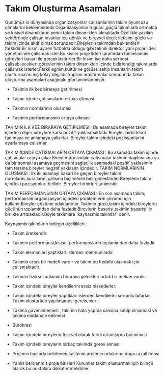 # Takım Oluşturma Asamaları

Günümüz is dünyasinda organizasyonlar çalisanlarinin takim oyuncusu
olmalarini beklemektedir.Organizasyonlarin gücü ,güçlü takimlarla
artmakta ve kisisel dinamiklerin yerini takim dinamikleri
almaktadir.Özellikle yazilim sektöründe çalisan insanlar içe dönük ve
bireysel degil; iletisimi güçlü ve takim içinde aktif olmak
zorundadir.Bireylerin takimdan beklentileri farklidir.Bir kismi aynen
futbolda oldugu gibi teknik direktör yani proje lideri yönetiminde
çalismak ister.Bu kisiler proje lideri tarafindan tanimlanmis
görevleri basari ile gerçeklestirirler.Bir kisim ise daha serbest
çalisabilecekleri,görevlerinin takim dinamikleri içinde belirlendigi
takimlarda çalismak isterler.Farkli egitim,kültür ve görüse sahip
insanlarin takim olusturmalari hiç kolay degildir.Yapilan arastirmalar
sonucunda takim olusturma asamalari asagidaki gibi tanimlanmistir.

* Takimin ilk kez biraraya getirilmesi

* Takim içinde çatismalarin ortaya çikmasi

* Takimin normlarinin olusmasi

* Takimin performansinin ortaya çikmasi

TAKIMIN ILK KEZ BIRARAYA GETIRILMESI : Bu asamada bireyler takim
içindeki diger bireylere karsi pozitif yaklasmaktadir.Bireyler
birbirlerini tanimaya ve anlamaya çalisirlar.  Bireyler takim içindeki
pozisyonlarini ayarlamaya çalisirlar.

TAKIM IÇINDE ÇATISMALARIN ORTAYA ÇIKMASI : Bu asamada takim içinde
çatismalar ortaya çikar.Bireyler arasindaki çatismalar takimin
dagilmasina ya da bir sonraki asamaya geçmesini saglar.Ilk asamadaki
pozitif yaklasimin tam tersine,bireyler negatif yaklasim içindedir.
TAKIM NORMLARININ OLUSMASI : Ilk iki asamayi basari ile geçen bireyler
takim normlarini,kurallarini,çalisma biçimlerini
belirginlestirirler.Bireylerin takim içindeki pozisyonlari bellidir
.Bireyler birbirleri tanimistir.

TAKIM PERFORMANSININ ORTAYA ÇIKMASI : En son asamada takim;
performansini organizasyon içindeki problemlerin çözümü için
kullanir.Bireyler çözüme odaklanirlar. Takimin gücü,takim içindeki
bireylerin gücünün toplamindan daha fazladir.Bireylerin
basarisi,takimin basarisi ile birlikte artmaktadir.Böyle takimlara
'kaynasmis takimlar' denir.

Kaynasmis takimlarin belirgin özellikleri :

* Takim üretkendir.

* Takimin performansi,kisisel performanslarin toplamindan daha
fazladir.

* Takim elemanlari yaptiklari islerden memnunlardir.

* Takimin ortak bir hedefi vardir ve takim bu hedefe ulasmak için
çalismaktadir.

* Takimin fiziksel anlamda biraraya geldikleri ortak bir mekan vardir.

* Takim içindeki bireyler kendilerini essiz hissederler.

* Takim içindeki bireyler yaptiklari islerden kendilerini sorumlu
tutarlar.  Takim olusturken yapilmamasi gerekenler :

* Takima güvenilmemesi , takimin hata yapma sansina sahip olmamasi ve
takima müdahale edilmesi

* Bürokrasi

* Takim içindeki bireylerin fiziksel olarak farkli ortamlarda
bulunmasi

* Takim içindeki bireylerin birkaç takimda görev almasi

* Projenin basinda belirlenen kalitenin projenin ortalarina dogru
azaltilmasi

* Yanlis belirlenmis proje bitisleri Kurumlar takim olusturmak için
bilinçli olarak bu noktalara dikkat etmelidirler.


